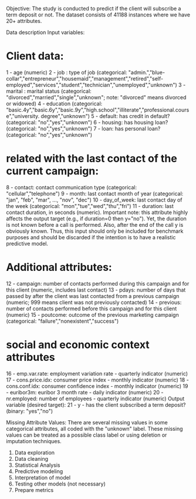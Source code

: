 Objective: The study is conducted to predict if the client will subscribe a term deposit or
not. The dataset consists of 41188 instances where we have 20+ attributes.

Data description
Input variables:

# Client data:
1 - age (numeric)
2 - job : type of job (categorical: "admin.","blue-
collar","entrepreneur","housemaid","management","retired","self-
employed","services","student","technician","unemployed","unknown")
3 - marital : marital status (categorical: "divorced","married","single","unknown"; note:
"divorced" means divorced or widowed)
4 - education (categorical:
"basic.4y","basic.6y","basic.9y","high.school","illiterate","professional.course","university.
degree","unknown")
5 - default: has credit in default? (categorical: "no","yes","unknown")
6 - housing: has housing loan? (categorical: "no","yes","unknown")
7 - loan: has personal loan? (categorical: "no","yes","unknown")
# related with the last contact of the current campaign:
8 - contact: contact communication type (categorical: "cellular","telephone")
9 - month: last contact month of year (categorical: "jan", "feb", "mar", ..., "nov", "dec")
10 - day_of_week: last contact day of the week (categorical:
"mon","tue","wed","thu","fri")
11 - duration: last contact duration, in seconds (numeric). Important note: this attribute
highly affects the output target (e.g., if duration=0 then y="no"). Yet, the duration is not
known before a call is performed. Also, after the end of the call y is obviously known.
Thus, this input should only be included for benchmark purposes and should be
discarded if the intention is to have a realistic predictive model.
# Additional attributes:
12 - campaign: number of contacts performed during this campaign and for this client
(numeric, includes last contact)
13 - pdays: number of days that passed by after the client was last contacted from a
previous campaign (numeric; 999 means client was not previously contacted)
14 - previous: number of contacts performed before this campaign and for this client
(numeric)
15 - poutcome: outcome of the previous marketing campaign (categorical:
"failure","nonexistent","success")
# social and economic context attributes
16 - emp.var.rate: employment variation rate - quarterly indicator (numeric)
17 - cons.price.idx: consumer price index - monthly indicator (numeric)
18 - cons.conf.idx: consumer confidence index - monthly indicator (numeric)
19 - euribor3m: euribor 3 month rate - daily indicator (numeric)
20 - nr.employed: number of employees - quarterly indicator (numeric)
Output variable (desired target):
21 - y - has the client subscribed a term deposit? (binary: "yes","no")

Missing Attribute Values: There are several missing values in some categorical
attributes, all coded with the "unknown" label. These missing values can be treated as a
possible class label or using deletion or imputation techniques.

1. Data exploration
2. Data cleaning
3. Statistical Analysis
4. Predictive modeling
5. Interpretation of model
6. Testing other models (not necessary)
7. Prepare metrics
